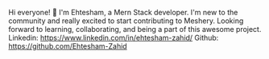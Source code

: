 Hi everyone! 👋
I'm Ehtesham, a Mern Stack developer. I'm new to the community and really excited to start contributing to Meshery.
Looking forward to learning, collaborating, and being a part of this awesome project.
Linkedin: https://www.linkedin.com/in/ehtesham-zahid/
Github: https://github.com/Ehtesham-Zahid
